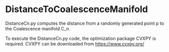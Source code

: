 # DistanceToCoalescenceManifold

DistanceCn.py computes the distance from a randomly generated point p to the Coalescence manifold C_n. 

To execute the DistanceCn.py code, the optimization package CVXPY is required. 
CVXPY can be downloaded from https://www.cvxpy.org/ 
